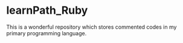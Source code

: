 # learnPath_Ruby
This is a wonderful repository which stores commented codes in my primary programming language.
